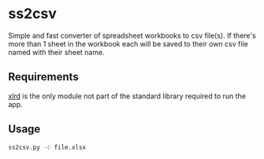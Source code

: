 # ss2csv

Simple and fast converter of spreadsheet workbooks to csv file(s).  If there's more than 1 sheet in the workbook each will be saved to their own csv file named with their sheet name.

## Requirements

[xlrd](https://pypi.python.org/pypi/xlrd) is the only module not part of the standard library required to run the app.

## Usage

```bash
ss2csv.py -c file.xlsx
```
